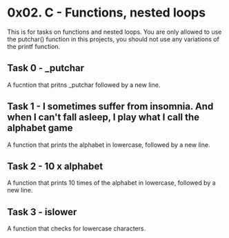 # 0x02. C - Functions, nested loops
This is for tasks on functions and nested loops.
You are only allowed to use the putchar() function in this projects, you should not use any variations of the printf function.

## Task 0 - _putchar
A fucntion that pritns _putchar followed by a new line.

## Task 1 - I sometimes suffer from insomnia. And when I can't fall asleep, I play what I call the alphabet game
A function that prints the alphabet in lowercase, followed by a new line.

## Task 2 - 10 x alphabet
A function that prints 10 times of the alphabet in lowercase, followed by a new line.

## Task 3 - islower
A function that checks for lowercase characters.

